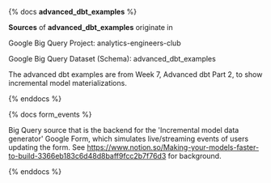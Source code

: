 {% docs __advanced_dbt_examples__ %}

**Sources** of **advanced_dbt_examples** originate in

Google Big Query Project: analytics-engineers-club  

Google Big Query Dataset (Schema): advanced_dbt_examples

The advanced dbt examples are from Week 7, Advanced dbt Part 2, to show incremental model materializations.

{% enddocs %}


{% docs form_events %}

Big Query source that is the backend for the 'Incremental model data generator' Google Form, which simulates live/streaming events of users updating the form. See https://www.notion.so/Making-your-models-faster-to-build-3366eb183c6d48d8baff9fcc2b7f76d3 for background.

{% enddocs %}